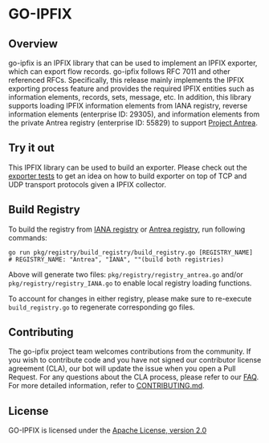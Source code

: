 # GO-IPFIX

## Overview
go-ipfix is an IPFIX library that can be used to implement an IPFIX exporter, which can export flow records. go-ipfix follows RFC 7011 and other referenced RFCs. Specifically, this release mainly implements the IPFIX exporting process feature and provides the required IPFIX entities such as information elements, records, sets, message, etc. In addition, this library supports loading IPFIX information elements from IANA registry, reverse information elements (enterprise ID: 29305), and information elements from the private Antrea registry (enterprise ID: 55829) to support [Project Antrea](https://antrea.io/).

## Try it out
This IPFIX library can be used to build an exporter. Please check out the [exporter tests](https://github.com/vmware/go-ipfix/blob/master/pkg/exporter/process_test.go) to get an idea on how to build exporter on top of TCP and UDP transport protocols given a IPFIX collector.

## Build Registry
To build the registry from [IANA registry](https://www.iana.org/assignments/ipfix/ipfix.xhtml) or [Antrea registry](pkg/registry/registry_antrea.csv), run following commands:
```
go run pkg/registry/build_registry/build_registry.go [REGISTRY_NAME]
# REGISTRY_NAME: "Antrea", "IANA", ""(build both registries)
```
Above will generate two files: `pkg/registry/registry_antrea.go` and/or `pkg/registry/registry_IANA.go` to enable local registry loading functions.

To account for changes in either registry, please make sure to re-execute  `build_registry.go` to regenerate corresponding go files.
## Contributing

The go-ipfix project team welcomes contributions from the community. If you wish to contribute code and you have not signed our contributor license agreement (CLA), our bot will update the issue when you open a Pull Request. For any questions about the CLA process, please refer to our [FAQ](https://cla.vmware.com/faq). For more detailed information, refer to [CONTRIBUTING.md](CONTRIBUTING.md).

## License
GO-IPFIX is licensed under the [Apache License, version 2.0](https://github.com/vmware/go-ipfix/blob/master/LICENSE)

